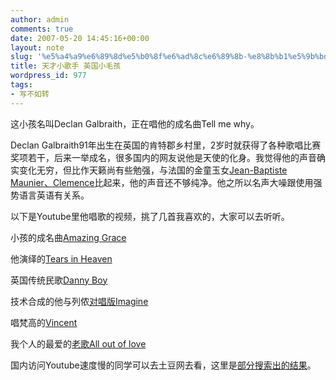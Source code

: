 ```yaml
---
author: admin
comments: true
date: 2007-05-20 14:45:16+00:00
layout: note
slug: '%e5%a4%a9%e6%89%8d%e5%b0%8f%e6%ad%8c%e6%89%8b-%e8%8b%b1%e5%9b%bd%e5%b0%8f%e6%af%9b%e5%ad%a9'
title: 天才小歌手 英国小毛孩
wordpress_id: 977
tags:
- 写不如转
---
```


这小孩名叫Declan Galbraith，正在唱他的成名曲Tell me why。



Declan Galbraith91年出生在英国的肯特郡乡村里，2岁时就获得了各种歌唱比赛奖项若干，后来一举成名，很多国内的网友说他是天使的化身。我觉得他的声音确实变化无穷，但比作天籁尚有些勉强，与法国的金童玉女[Jean-Baptiste Maunier、Clemence](http://www.youtube.com/watch?v=0tHMTHYRVbs)比起来，他的声音还不够纯净。他之所以名声大噪跟使用强势语言英语有关系。

以下是Youtube里他唱歌的视频，挑了几首我喜欢的，大家可以去听听。





小孩的成名曲[Amazing Grace](http://www.youtube.com/watch?v=npGNKj5IxWY)

他演绎的[Tears in Heaven](http://www.youtube.com/watch?v=cCxRslW84nc)

英国传统民歌[Danny Boy](http://www.youtube.com/watch?v=h03iH-Bsvj8)

技术合成的他与列侬[对唱版Imagine](http://www.youtube.com/watch?v=U52abfocjxI)

唱梵高的[Vincent](http://www.youtube.com/watch?v=4HfWSypQ_ZI)

我个人的最爱的[老歌All out of love](http://www.youtube.com/watch?v=xw2nNGVSnDs)


国内访问Youtube速度慢的同学可以去土豆网去看，这里是[部分搜索出的结果](http://www.tudou.com/search/programs/?posto=%2Fsearch%2Fprograms%2F&kw=Declan+Galbraith&x=31&y=11&nav_search_target=0&comefrom=1)。


